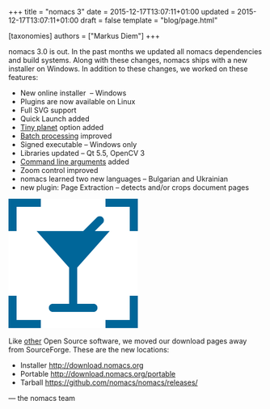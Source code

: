 +++
title = "nomacs 3"
date = 2015-12-17T13:07:11+01:00
updated = 2015-12-17T13:07:11+01:00
draft = false
template = "blog/page.html"

[taxonomies]
authors = ["Markus Diem"]
+++

nomacs 3.0 is out.
In the past months we updated all nomacs dependencies and build systems.
Along with these changes, nomacs ships with a new installer on Windows.
In addition to these changes, we worked on these features:

- New online installer  – Windows
- Plugins are now available on Linux
- Full SVG support
- Quick Launch added
- [Tiny planet](/blog/tiny-planet/) option added
- [Batch processing](/blog/batch-processing/) improved
- Signed executable – Windows only
- Libraries updated – Qt 5.5, OpenCV 3
- [Command line arguments](/blog/command-line-options) added
- Zoom control improved
- nomacs learned two new languages – Bulgarian and Ukrainian
- new plugin: Page Extraction – detects and/or crops document pages

![nomacs-icon3](nomacs-icon3.png)

Like [other](https://blog.l0cal.com/2015/06/02/what-happened-to-sourceforge/)
Open Source software, we moved our download pages away from SourceForge.
These are the new locations:

- Installer <http://download.nomacs.org>
- Portable <http://download.nomacs.org/portable>
- Tarball <https://github.com/nomacs/nomacs/releases/>

— the nomacs team
